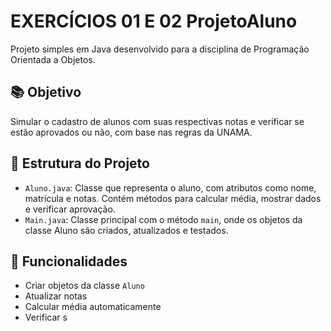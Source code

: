# EXERCÍCIOS 01 E 02 ProjetoAluno 

Projeto simples em Java desenvolvido para a disciplina de Programação Orientada a Objetos.

## 📚 Objetivo

Simular o cadastro de alunos com suas respectivas notas e verificar se estão aprovados ou não, com base nas regras da UNAMA.

## 🧱 Estrutura do Projeto

- `Aluno.java`: Classe que representa o aluno, com atributos como nome, matrícula e notas. Contém métodos para calcular média, mostrar dados e verificar aprovação.
- `Main.java`: Classe principal com o método `main`, onde os objetos da classe Aluno são criados, atualizados e testados.

## 🧠 Funcionalidades

- Criar objetos da classe `Aluno`
- Atualizar notas
- Calcular média automaticamente
- Verificar s

